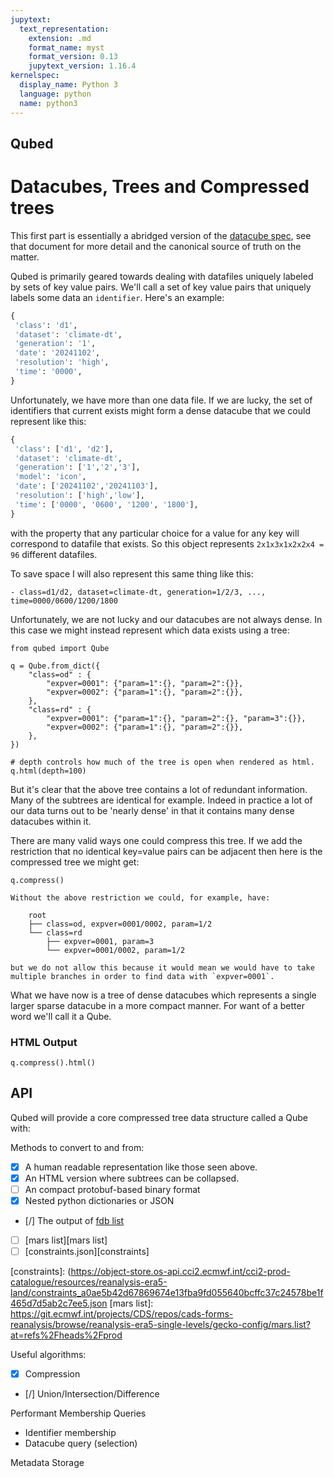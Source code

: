 ```yaml
---
jupytext:
  text_representation:
    extension: .md
    format_name: myst
    format_version: 0.13
    jupytext_version: 1.16.4
kernelspec:
  display_name: Python 3
  language: python
  name: python3
---
```

## Qubed

# Datacubes, Trees and Compressed trees

This first part is essentially a abridged version of the [datacube spec](https://github.com/ecmwf/datacube-spec), see that document for more detail and the canonical source of truth on the matter.

Qubed is primarily geared towards dealing with datafiles uniquely labeled by sets of key value pairs. We'll call a set of key value pairs that uniquely labels some data an `identifier`. Here's an example:

```python
{
 'class': 'd1',
 'dataset': 'climate-dt',
 'generation': '1',
 'date': '20241102',
 'resolution': 'high',
 'time': '0000',
}
```

Unfortunately, we have more than one data file. If we are lucky, the set of identifiers that current exists might form a dense datacube that we could represent like this:

```python
{
 'class': ['d1', 'd2'],
 'dataset': 'climate-dt',
 'generation': ['1','2','3'],
 'model': 'icon',
 'date': ['20241102','20241103'],
 'resolution': ['high','low'],
 'time': ['0000', '0600', '1200', '1800'],
}
```

with the property that any particular choice for a value for any key will correspond to datafile that exists. So this object represents `2x1x3x1x2x2x4 = 96` different datafiles. 

To save space I will also represent this same thing like this:
```
- class=d1/d2, dataset=climate-dt, generation=1/2/3, ..., time=0000/0600/1200/1800
```

Unfortunately, we are not lucky and our datacubes are not always dense. In this case we might instead represent which data exists using a tree:

```{code-cell} python3
from qubed import Qube

q = Qube.from_dict({
    "class=od" : {
        "expver=0001": {"param=1":{}, "param=2":{}},
        "expver=0002": {"param=1":{}, "param=2":{}},
    },
    "class=rd" : {
        "expver=0001": {"param=1":{}, "param=2":{}, "param=3":{}},
        "expver=0002": {"param=1":{}, "param=2":{}},
    },
})

# depth controls how much of the tree is open when rendered as html.
q.html(depth=100)
```

But it's clear that the above tree contains a lot of redundant information. Many of the subtrees are identical for example. Indeed in practice a lot of our data turns out to be 'nearly dense' in that it contains many dense datacubes within it.

There are many valid ways one could compress this tree. If we add the restriction that no identical key=value pairs can be adjacent then here is the compressed tree we might get:

```{code-cell} python3
q.compress()
````

```{warning}
Without the above restriction we could, for example, have:

    root
    ├── class=od, expver=0001/0002, param=1/2
    └── class=rd
        ├── expver=0001, param=3
        └── expver=0001/0002, param=1/2

but we do not allow this because it would mean we would have to take multiple branches in order to find data with `expver=0001`.
```

What we have now is a tree of dense datacubes which represents a single larger sparse datacube in a more compact manner. For want of a better word we'll call it a Qube.

### HTML Output

```{code-cell} python3
q.compress().html()
````

## API

Qubed will provide a core compressed tree data structure called a Qube  with:

Methods to convert to and from:
- [x] A human readable representation like those seen above.
- [x] An HTML version where subtrees can be collapsed.
- [ ] An compact protobuf-based binary format
- [x] Nested python dictionaries or JSON
- [/] The output of [fdb list](https://confluence.ecmwf.int/display/FDB/fdb-list)
- [ ] [mars list][mars list]
- [ ] [constraints.json][constraints]

[constraints]: (https://object-store.os-api.cci2.ecmwf.int/cci2-prod-catalogue/resources/reanalysis-era5-land/constraints_a0ae5b42d67869674e13fba9fd055640bcffc37c24578be1f465d7d5ab2c7ee5.json
[mars list]: https://git.ecmwf.int/projects/CDS/repos/cads-forms-reanalysis/browse/reanalysis-era5-single-levels/gecko-config/mars.list?at=refs%2Fheads%2Fprod

Useful algorithms:
- [x] Compression
- [/] Union/Intersection/Difference

Performant Membership Queries
- Identifier membership
- Datacube query (selection)

Metadata Storage






